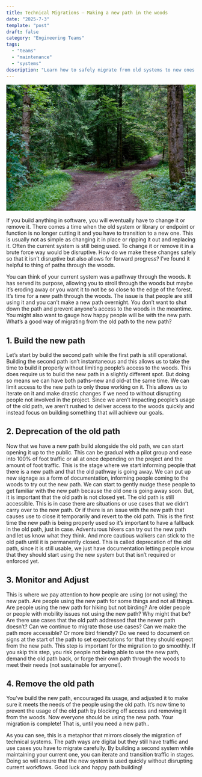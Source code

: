 ```yaml
---
title: Technical Migrations – Making a new path in the woods
date: "2025-7-3"
template: "post"
draft: false
category: "Engineering Teams"
tags:
  - "teams"
  - "maintenance"
  - "systems"
description: "Learn how to safely migrate from old systems to new ones without disrupting users—using the metaphor of building a new path through the woods. This post walks through a thoughtful, phased approach to change: building in parallel, encouraging adoption, adjusting based on feedback, and retiring the old system with confidence."
---
```


![Photo by Beth MacDonald on Unsplash](/media/beth-macdonald-P3rS8J1THi4-unsplash.jpg)

If you build anything in software, you will eventually have to change it or remove it. There comes a time when the old system or library or endpoint or function is no longer cutting it and you have to transition to a new one. This is usually not as simple as changing it in place or ripping it out and replacing it. Often the current system is still being used. To change it or remove it in a brute force way would be disruptive. How do we make these changes safely so that it isn’t disruptive but also allows for forward progress? I’ve found it helpful to thing of paths through the woods.

You can think of your current system was a pathway through the woods. It has served its purpose, allowing you to stroll through the woods but maybe it’s eroding away or you want it to not be so close to the edge of the forest. It’s time for a new path through the woods. The issue is that people are still using it and you can’t make a new path overnight. You don’t want to shut down the path and prevent anyone's access to the woods in the meantime. You might also want to gauge how happy people will be with the new path. What’s a good way of migrating from the old path to the new path?

## 1. Build the new path

Let’s start by build the second path while the first path is still operational. Building the second path isn’t instantaneous and this allows us to take the time to build it properly without limiting people’s access to the woods. This does require us to build the new path in a slightly different spot. But doing so means we can have both paths–new and old–at the same time. We can limit access to the new path to only those working on it. This allows us to iterate on it and make drastic changes if we need to without disrupting people not involved in the project. Since we aren’t impacting people’s usage of the old path, we aren’t rushed to deliver access to the woods quickly and instead focus on building something that will achieve our goals.

## 2. Deprecation of the old path

Now that we have a new path build alongside the old path, we can start opening it up to the public. This can be gradual with a pilot group and ease into 100% of foot traffic or all at once depending on the project and the amount of foot traffic. This is the stage where we start informing people that there is a new path and that the old pathway is going away. We can put up new signage as a form of documentation, informing people coming to the woods to try out the new path. We can start to gently nudge these people to get familiar with the new path because the old one is going away soon. But, it is important that the old path is not closed yet. The old path is still accessible. This is in case there are situations or use cases that we didn’t carry over to the new path. Or if there is an issue with the new path that causes use to close it temporarily and revert to the old path. This is the first time the new path is being properly used so it’s important to have a fallback in the old path, just in case. Adventurous hikers can try out the new path and let us know what they think. And more cautious walkers can stick to the old path until it is permanently closed. This is called deprecation of the old path, since it is still usable, we just have documentation letting people know that they should start using the new system but that isn’t required or enforced yet.

## 3. Monitor and Adjust

This is where we pay attention to how people are using (or not using) the new path. Are people using the new path for some things and not all things. Are people using the new path for hiking but not birding? Are older people or people with mobility issues not using the new path? Why might that be? Are there use cases that the old path addressed that the newer path doesn’t? Can we continue to migrate those use cases? Can we make the path more accessible? Or more bird friendly? Do we need to document on signs at the start of the path to set expectations for that they should expect from the new path. This step is important for the migration to go smoothly. If you skip this step, you risk people not being able to use the new path, demand the old path back, or forge their own path through the woods to meet their needs (not sustainable for anyone!).

## 4. Remove the old path

You’ve build the new path, encouraged its usage, and adjusted it to make sure it meets the needs of the people using the old path. It’s now time to prevent the usage of the old path by blocking off access and removing it from the woods. Now everyone should be using the new path. Your migration is complete! That is, until you need a new path..

As you can see, this is a metaphor that mirrors closely the migration of technical systems. The path ways are digital but they still have traffic and use cases you have to migrate carefully. By building a second system while maintaining your current one, you can iterate and transition traffic in stages. Doing so will ensure that the new system is used quickly without disrupting current workflows. Good luck and happy path building!
